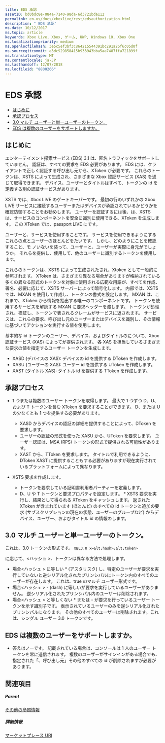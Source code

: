 ```yaml
---
title: EDS 承認
assetID: bd0bdc8e-084a-7140-98da-6d3721bda112
permalink: en-us/docs/xboxlive/rest/edsauthorization.html
description: " EDS 承認"
ms.date: 10/12/2017
ms.topic: article
keywords: Xbox Live, Xbox, ゲーム, UWP, Windows 10, Xbox One
ms.localizationpriority: medium
ms.openlocfilehash: 3e5c5ef3bf3c864215544391bc291a26f6c05d0f
ms.sourcegitcommit: a3dc929858415b933943bba5aa7487ffa721899f
ms.translationtype: MT
ms.contentlocale: ja-JP
ms.lasthandoff: 12/07/2018
ms.locfileid: "8800266"
---
```

# <a name="eds-authorization"></a>EDS 承認
 
  * [はじめに](#ID4EN)
  * [承認プロセス](#ID4EFB)
  * [3.0 マルチ ユーザーと単一ユーザーのトークン。](#ID4EEC)
  * [EDS は複数のユーザーをサポートしますか。](#ID4EYC)
 
<a id="ID4EN"></a>

 
## <a name="introduction"></a>はじめに
 
エンターテイメント探索サービス (EDS) 3.1 は、匿名トラフィックをサポートしていません。 認証は、すべての要求を EDS 必要があります。 EDS には、クライアントで正しく認証する呼び出し元から、XToken が必要です。 これらのトークンは、XSTS によって生成され、さまざまな Xbox 認証サービス (XAS) を通じて取得できます。 デバイス、ユーザーとタイトルはすべて、トークンの id を定義する別の認証サービスがあります。
 
XSTS では、Xbox LIVE のゲートキーパーです。 最初の行のいずれかの Xbox LIVE サービスに接続するユーザーまたはデバイスが承認されているかどうかを確認防御することをお勧めします。 ユーザーを認証するには後、は、XSTS は、サービスのコンポーネントを安全に識別に使用できる、XToken を生成します。 この XToken では、passport LIVE にです。
 
ユーザーと、サービスを使用することです。 サービスを使用できるようにするこれらの点とユーザーのほとんどをたいです。 しかし、どのようにことを確認すること、モ ノいないを装って、ユーザーと、ユーザーが実際に身元がでしょうか。 それらを提供し、使用して、他のユーザーに識別するトークンを使用します。
 
これらのトークンは、XSTS によって生成されたされ、Xtoken として一般的に参照されます。 XToken は、さまざまな異なる場合がありますが格納されている多くの異なる形式のトークンを対象に使用される広範な用語が、すべてを作成、署名、必要に応じて、XSTS サーバーによって暗号化します。 内部では、XSTS では、MXAN を使用して作成し、トークンの書式を設定します。 MXAN は、これまで、XToken から情報を抽出する唯一のコンポーネントです。 トークンを使用するサービスを解読する MXAN に要求ヘッダーを渡します。 トークンが処理され、検証し、トークンで表されるクレームがサービスに返されます。 サービスは、これらの要求、呼び出し元のユーザーまたはデバイスを識別し、その情報に基づいてアクションを実行する値を使用します。
 
基本的な id トークンのユーザー、デバイス、およびタイトルのについて、Xbox 認証サービス (XAS) によってが提供されます。 各 XAS を担当しているさまざまな要求の値を指定するユーザー トークンを生成します。
 
   * XASD (デバイスの XAS): デバイスの id を提供する DToken を作成します。
   * XASU (ユーザーの XAS): ユーザー id を提供する UToken を作成します。
   * XAST (タイトル XAS): タイトル id を提供する TToken を作成します。
   
<a id="ID4EFB"></a>

 
## <a name="authorization-process"></a>承認プロセス
 
   * 1 つまたは複数のユーザー トークンを取得します。 最大で 1 つずつ D、U、および T トークンを含む XToken を要求することができます。 D、または U の少なくとも 1 つを提供する必要があります。 
     * XASD からデバイスの認証の詳細を提供することによって、DToken を要求します。
     * ユーザーの認証の形式を使った XASU から、UToken を要求します。 ユーザー認証は、MSA (RPS) トークンの形式で提供される可能性があります。
     * XAST から、TToken を要求します。 タイトルで利用できるように、DToken XAST に提供することもする必要がありますが現在実行されているプラットフォームによって異なります。
  
   * XSTS 要求を作成します。
 
     * トークンを要求している証明書利用者パーティーを定義します。
     * D、U や T トークンと要求プロパティを設定します。
    * XSTS 要求を実行し、結果として得られる XToken をキャッシュします。 返された XToken が含まれています (ほとんど) のすべての id トークンと追加の要求 (サブスクリプションの現在の状態、ユーザーのグループなど) からデバイス、ユーザー、およびタイトル id の情報のします。
   
<a id="ID4EEC"></a>

 
## <a name="30-tokens-multiuser-vs-single-user"></a>3.0 マルチ ユーザーと単一ユーザーのトークン。
 
これは、3.0 トークンの形式です。 `XBL3.0 x=&lt;hash>;&lt;token>`
 
に応じて、&lt;ハッシュ >、トークンは異なる方法で処理します。
 
   * 場合&lt;ハッシュ > に等しい * (アスタリスク) し、特定のユーザーが要求を実行していないと逆シリアル化されたプリンシパルにトークン内のすべてのユーザーが存在します。 これは、true のマルチ ユーザー形式です。
   * 場合&lt;ハッシュ > - (dash) に等しいが要求を実行しているユーザーがありません。 逆シリアル化されたプリンシパル内のユーザーは削除されます。
   * 場合&lt;ハッシュ > と等しくない * または - が要求を行っているユーザー トークンを示す識別子です。 表示されているユーザーのみを逆シリアル化されたプリンシパルになります。 その他のすべてのユーザーは削除されます。これは、シングル ユーザー 3.0 トークンです。
   
<a id="ID4EYC"></a>

 
## <a name="does-eds-support-multi-users"></a>EDS は複数のユーザーをサポートしますか。
 * 答えはノーです。 記載されている場合は、コンソールは 1 人のユーザー トークンを常に送信されます。 複数のユーザーがサインインがある場合でも、指定された「、呼び出し元」その他のすべての id が削除されますが必要があります。
  
<a id="ID4E6C"></a>

 
## <a name="see-also"></a>関連項目
 
<a id="ID4EBD"></a>

 
##### <a name="parent"></a>Parent  

[その他の参照情報](atoc-xboxlivews-reference-additional.md)

  
<a id="ID4END"></a>

 
##### <a name="further-information"></a>詳細情報 

[マーケットプレース URI](../uri/marketplace/atoc-reference-marketplace.md)

   